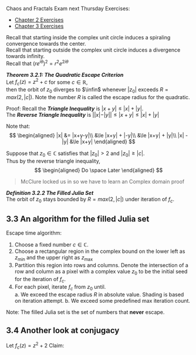 Chaos and Fractals Exam next Thursday
Exercises:
- [Chapter 2 Exercises](https://www.marksmath.org/classes/Fall2023ChaosAndFractals/chaos_and_fractals_2023/exercises-2.html)
- [Chapter 3 Exercises](https://www.marksmath.org/classes/Fall2023ChaosAndFractals/chaos_and_fractals_2023/exercises-3.html)

Recall that starting inside the complex unit circle induces a spiraling convergence towards the center.  
Recall that starting outside the complex unit circle induces a divergence towards infinity.  
Recall that $(re^{i\theta})^2 =r^2e^{2i\theta}$

___Theorem 3.2.1: The Quadratic Escape Criterion___  
Let $f_c(z)=z^2+c$ for some $c \in \mathbb{R}$,  
then the orbit of $z_0$ diverges to $\infin$ whenever $|z_0|$ exceeds $R = max(2, |c|)$.
Note the number $R$ is called the escape radius for the quadratic.  

Proof:
Recall the ___Triangle Inequality___ is $|x+y| \le |x| + |y|$.  
The ___Reverse Triangle Inequality___ is $||x| - |y|| \le |x+y| \le |x| + |y|$

Note that:
$$
\begin{aligned}
|x| &= |x+y-y|\\
&\le |x+y| + |-y|\\
&\le |x+y| + |y|\\
|x| - |y| &\le |x+y|
\end{aligned}
$$

Suppose that $z_0 \in \mathbb{C}$ satisfies that $|z_0| > 2$ and $|z_0| \ge |c|$.  
Thus by the reverse triangle inequality,
$$
\begin{aligned}
Do \space Later
\end{aligned}
$$

> McClure locked us in so we have to learn an Complex domain proof 

___Definition 3.2.2 The Filled Julia Set___  
The orbit of $z_0$ stays bounded by $R=max(2, |c|)$ under iteration of $f_c$.

## 3.3 An algorithm for the filled Julia set
Escape time algorithm:
1. Choose a fixed number $c\in\mathbb{C}$.  
2. Choose a rectangular region in the complex bound on the lower left as $z_{\text{min}}$ and the upper right as $z_{\text{max}}$ 
3. Partition this region into rows and columns. Denote the intersection of a row and column as a pixel with a complex value $z_0$ to be the initial seed for the iteration of $f_c$.
4. For each pixel, iterate $f_c$ from $z_0$ until.  
    a. We exceed the escape radius $R$ in absolute value. Shading is based on iteration attempt.
    b. We exceed some predefined max iteration count.

Note: The filled Julia set is the set of numbers that __never__ escape.

## 3.4 Another look at conjugacy
Let $f_c(z) = z^2 + 2$
Claim:

